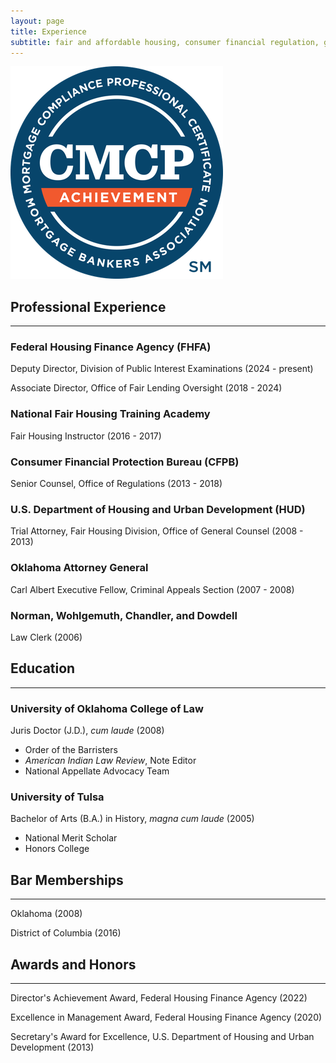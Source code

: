```yaml
---
layout: page
title: Experience
subtitle: fair and affordable housing, consumer financial regulation, government-sponsored enterprises, data and privacy
---
```

[![Certified Mortgage Compliance Professional](/assets/img/CMCP.png)](https://www.mba.org/conferences-and-education/certificates-and-designations/certified-mortgage-compliance-professional-designation)  

## Professional Experience
---
### Federal Housing Finance Agency (FHFA)
Deputy Director, Division of Public Interest Examinations (2024 - present)    

Associate Director, Office of Fair Lending Oversight (2018 - 2024)

### National Fair Housing Training Academy
Fair Housing Instructor (2016 - 2017)

### Consumer Financial Protection Bureau (CFPB)
Senior Counsel, Office of Regulations (2013 - 2018)  

### U.S. Department of Housing and Urban Development (HUD)
Trial Attorney, Fair Housing Division, Office of General Counsel (2008 - 2013)

### Oklahoma Attorney General
Carl Albert Executive Fellow, Criminal Appeals Section (2007 - 2008)

### Norman, Wohlgemuth, Chandler, and Dowdell
Law Clerk (2006)

## Education
---
### University of Oklahoma College of Law
Juris Doctor (J.D.), _cum laude_ (2008)  
  * Order of the Barristers
  * _American Indian Law Review_, Note Editor
  * National Appellate Advocacy Team

### University of Tulsa
 Bachelor of Arts (B.A.) in History, _magna cum laude_ (2005)
  * National Merit Scholar
  * Honors College

## Bar Memberships
---
Oklahoma (2008)      

District of Columbia (2016)

## Awards and Honors
---
Director's Achievement Award, Federal Housing Finance Agency (2022)      

Excellence in Management Award, Federal Housing Finance Agency (2020)     

Secretary's Award for Excellence, U.S. Department of Housing and Urban Development (2013)

